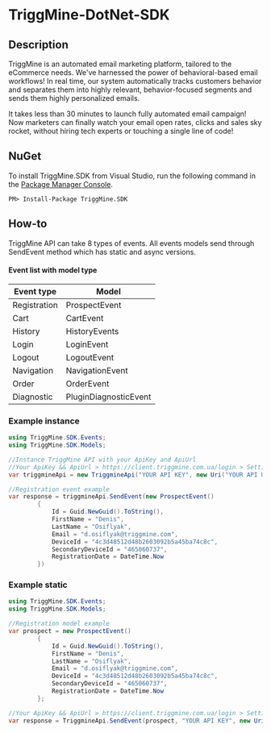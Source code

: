# TriggMine-DotNet-SDK
## Description
TriggMine is an automated email marketing platform, tailored to the eCommerce needs. We've harnessed the power of behavioral-based email workflows! In real time, our system automatically tracks customers behavior and separates them into highly relevant, behavior-focused segments and sends them highly personalized emails.

It takes less than 30 minutes to launch fully automated email campaign! Now marketers can finally watch your email open rates, clicks and sales sky rocket, without hiring tech experts or touching a single line of code!

## NuGet
To install TriggMine.SDK from Visual Studio, run the following command in the [Package Manager Console](https://docs.microsoft.com/ru-ru/nuget/tools/package-manager-console).

`PM> Install-Package TriggMine.SDK`

## How-to
TriggMine API сan take 8 types of events. All events models send through SendEvent method which has static and async versions.

#### Event list with model type 
**Event type** | **Model** |
--|--|
Registration | ProspectEvent |
Cart | CartEvent |
History | HistoryEvents |
Login | LoginEvent |
Logout | LogoutEvent |
Navigation | NavigationEvent |
Order | OrderEvent |
Diagnostic | PluginDiagnosticEvent |


### Example instance
```C#
using TriggMine.SDK.Events;
using TriggMine.SDK.Models;

//Instance TriggMine API with your ApiKey and ApiUrl
//Your ApiKey && ApiUrl > https://client.triggmine.com.ua/login > Settings > Integration 
var triggmineApi = new TriggmineApi("YOUR API KEY", new Uri("YOUR API URL"));

//Registration event example
var response = triggmineApi.SendEvent(new ProspectEvent()
        {
            Id = Guid.NewGuid().ToString(),
            FirstName = "Denis",
            LastName = "Osiflyak",
            Email = "d.osiflyak@triggmine.com",
            DeviceId = "4c3d48512d48b2603092b5a45ba74c8c",
            SecondaryDeviceId = "465060737",
            RegistrationDate = DateTime.Now
        })
```
### Example static
```C#
using TriggMine.SDK.Events;
using TriggMine.SDK.Models;

//Registration model example
var prospect = new ProspectEvent()
        {
            Id = Guid.NewGuid().ToString(),
            FirstName = "Denis",
            LastName = "Osiflyak",
            Email = "d.osiflyak@triggmine.com",
            DeviceId = "4c3d48512d48b2603092b5a45ba74c8c",
            SecondaryDeviceId = "465060737",
            RegistrationDate = DateTime.Now
        };

//Your ApiKey && ApiUrl > https://client.triggmine.com.ua/login > Settings > Integration 
var response = TriggmineApi.SendEvent(prospect, "YOUR API KEY", new Uri("YOUR API URL"));
```
